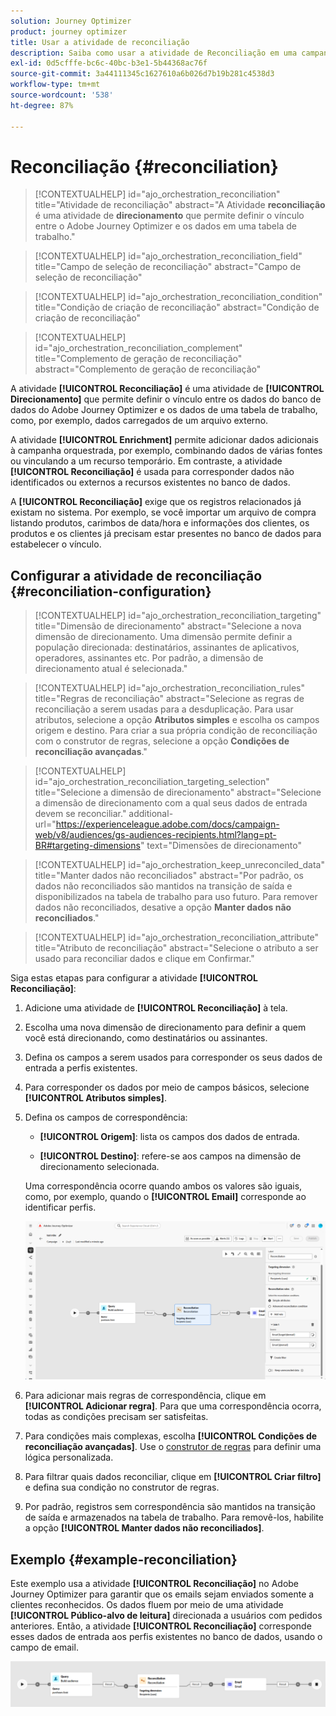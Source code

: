```yaml
---
solution: Journey Optimizer
product: journey optimizer
title: Usar a atividade de reconciliação
description: Saiba como usar a atividade de Reconciliação em uma campanha orquestrada
exl-id: 0d5cfffe-bc6c-40bc-b3e1-5b44368ac76f
source-git-commit: 3a44111345c1627610a6b026d7b19b281c4538d3
workflow-type: tm+mt
source-wordcount: '538'
ht-degree: 87%

---
```



# Reconciliação {#reconciliation}

>[!CONTEXTUALHELP]
>id="ajo_orchestration_reconciliation"
>title="Atividade de reconciliação"
>abstract="A Atividade **reconciliação** é uma atividade de **direcionamento** que permite definir o vínculo entre o Adobe Journey Optimizer e os dados em uma tabela de trabalho."

>[!CONTEXTUALHELP]
>id="ajo_orchestration_reconciliation_field"
>title="Campo de seleção de reconciliação"
>abstract="Campo de seleção de reconciliação"

>[!CONTEXTUALHELP]
>id="ajo_orchestration_reconciliation_condition"
>title="Condição de criação de reconciliação"
>abstract="Condição de criação de reconciliação"

>[!CONTEXTUALHELP]
>id="ajo_orchestration_reconciliation_complement"
>title="Complemento de geração de reconciliação"
>abstract="Complemento de geração de reconciliação"

A atividade **[!UICONTROL Reconciliação]** é uma atividade de **[!UICONTROL Direcionamento]** que permite definir o vínculo entre os dados do banco de dados do Adobe Journey Optimizer e os dados de uma tabela de trabalho, como, por exemplo, dados carregados de um arquivo externo. 

A atividade **[!UICONTROL Enrichment]** permite adicionar dados adicionais à campanha orquestrada, por exemplo, combinando dados de várias fontes ou vinculando a um recurso temporário. Em contraste, a atividade **[!UICONTROL Reconciliação]** é usada para corresponder dados não identificados ou externos a recursos existentes no banco de dados.

A **[!UICONTROL Reconciliação]** exige que os registros relacionados já existam no sistema. Por exemplo, se você importar um arquivo de compra listando produtos, carimbos de data/hora e informações dos clientes, os produtos e os clientes já precisam estar presentes no banco de dados para estabelecer o vínculo.

## Configurar a atividade de reconciliação {#reconciliation-configuration}

>[!CONTEXTUALHELP]
>id="ajo_orchestration_reconciliation_targeting"
>title="Dimensão de direcionamento"
>abstract="Selecione a nova dimensão de direcionamento. Uma dimensão permite definir a população direcionada: destinatários, assinantes de aplicativos, operadores, assinantes etc. Por padrão, a dimensão de direcionamento atual é selecionada."

>[!CONTEXTUALHELP]
>id="ajo_orchestration_reconciliation_rules"
>title="Regras de reconciliação"
>abstract="Selecione as regras de reconciliação a serem usadas para a desduplicação. Para usar atributos, selecione a opção **Atributos simples** e escolha os campos origem e destino. Para criar a sua própria condição de reconciliação com o construtor de regras, selecione a opção **Condições de reconciliação avançadas**."

>[!CONTEXTUALHELP]
>id="ajo_orchestration_reconciliation_targeting_selection"
>title="Selecione a dimensão de direcionamento"
>abstract="Selecione a dimensão de direcionamento com a qual seus dados de entrada devem se reconciliar."
>additional-url="https://experienceleague.adobe.com/docs/campaign-web/v8/audiences/gs-audiences-recipients.html?lang=pt-BR#targeting-dimensions" text="Dimensões de direcionamento"

>[!CONTEXTUALHELP]
>id="ajo_orchestration_keep_unreconciled_data"
>title="Manter dados não reconciliados"
>abstract="Por padrão, os dados não reconciliados são mantidos na transição de saída e disponibilizados na tabela de trabalho para uso futuro. Para remover dados não reconciliados, desative a opção **Manter dados não reconciliados**."

>[!CONTEXTUALHELP]
>id="ajo_orchestration_reconciliation_attribute"
>title="Atributo de reconciliação"
>abstract="Selecione o atributo a ser usado para reconciliar dados e clique em Confirmar."

Siga estas etapas para configurar a atividade **[!UICONTROL Reconciliação]**:

1. Adicione uma atividade de **[!UICONTROL Reconciliação]** à tela.

1. Escolha uma nova dimensão de direcionamento para definir a quem você está direcionando, como destinatários ou assinantes.

1. Defina os campos a serem usados para corresponder os seus dados de entrada a perfis existentes.

1. Para corresponder os dados por meio de campos básicos, selecione **[!UICONTROL Atributos simples]**.

1. Defina os campos de correspondência:

   * **[!UICONTROL Origem]**: lista os campos dos dados de entrada.

   * **[!UICONTROL Destino]**: refere-se aos campos na dimensão de direcionamento selecionada.

   Uma correspondência ocorre quando ambos os valores são iguais, como, por exemplo, quando o **[!UICONTROL Email]** corresponde ao identificar perfis.

   ![](../assets/workflow-reconciliation-criteria.png)

1. Para adicionar mais regras de correspondência, clique em **[!UICONTROL Adicionar regra]**. Para que uma correspondência ocorra, todas as condições precisam ser satisfeitas.

1. Para condições mais complexas, escolha **[!UICONTROL Condições de reconciliação avançadas]**. Use o [construtor de regras](../orchestrated-rule-builder.md) para definir uma lógica personalizada.

1. Para filtrar quais dados reconciliar, clique em **[!UICONTROL Criar filtro]** e defina sua condição no construtor de regras.

1. Por padrão, registros sem correspondência são mantidos na transição de saída e armazenados na tabela de trabalho. Para removê-los, habilite a opção **[!UICONTROL Manter dados não reconciliados]**.

## Exemplo {#example-reconciliation}

Este exemplo usa a atividade **[!UICONTROL Reconciliação]** no Adobe Journey Optimizer para garantir que os emails sejam enviados somente a clientes reconhecidos. Os dados fluem por meio de uma atividade **[!UICONTROL Público-alvo de leitura]** direcionada a usuários com pedidos anteriores. Então, a atividade **[!UICONTROL Reconciliação]** corresponde esses dados de entrada aos perfis existentes no banco de dados, usando o campo de email.

![](../assets/workflow-reconciliation-sample-1.0.png)
